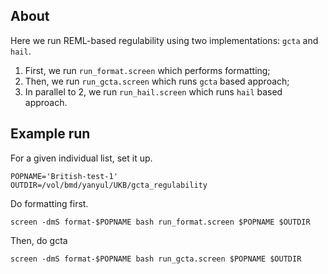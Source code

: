 ## About

Here we run REML-based regulability using two implementations: `gcta` and `hail`.

1. First, we run `run_format.screen` which performs formatting; 
2. Then, we run `run_gcta.screen` which runs `gcta` based approach;
3. In parallel to 2, we run `run_hail.screen` which runs `hail` based approach.

## Example run

For a given individual list, set it up.

```
POPNAME='British-test-1'  
OUTDIR=/vol/bmd/yanyul/UKB/gcta_regulability
```

Do formatting first.

```
screen -dmS format-$POPNAME bash run_format.screen $POPNAME $OUTDIR
```

Then, do gcta

```
screen -dmS format-$POPNAME bash run_gcta.screen $POPNAME $OUTDIR
```